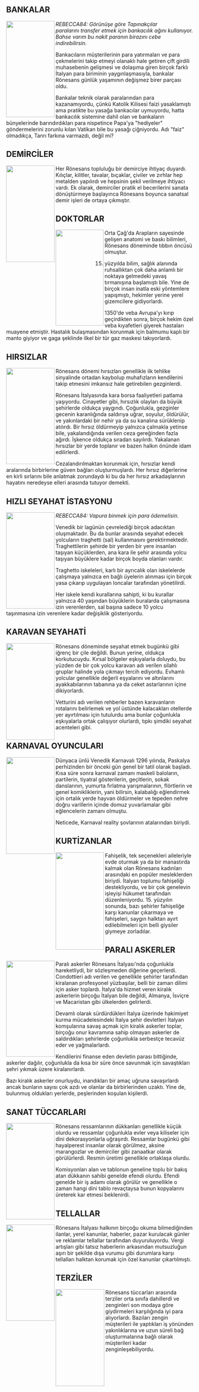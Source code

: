 

## BANKALAR
<img class="" align="left" src="http://i.imgur.com/u96mPzQ.jpg" alt="" width="130" height="259" />

<em>REBECCA84: Görünüşe göre Tapınakçılar paralarını transfer etmek için bankacılık ağını kullanıyor. Bahse varım bu nakit paranın birazını cebe indirebilirsin.</em>

Bankacıların müşterilerinin para yatırmaları ve para çekmelerini takip etmeyi olanaklı hale getiren çift girdili muhasebenin gelişmesi ve dolaşıma giren birçok farklı İtalyan para biriminin yaygınlaşmasıyla, bankalar Rönesans günlük yaşamının değişmez birer parçası oldu.

Bankalar teknik olarak paralarından para kazanamıyordu, çünkü Katolik Kilisesi faizi yasaklamıştı ama pratikte bu yasağa bankacılar uymuyordu, hatta bankacılık sistemine dahil olan ve bankaların bünyelerinde barındırdıkları para nispetince Papa'ya "hediyeler" göndermelerini zorunlu kılan Vatikan bile bu yasağı çiğniyordu. Adı "faiz" olmadıkça, Tanrı farkına varmazdı, değil mi?

## DEMİRCİLER
<img class="" align="left" src="http://i.imgur.com/LuxRUK7.jpg" alt="" width="130" height="260" />

Her Rönesans topluluğu bir demirciye ihtiyaç duyardı. Kılıçlar, kilitler, tavalar, bıçaklar, çiviler ve zırhlar hep metalden yapılırdı ve hepsinin şekil verilmeye ihtiyacı vardı. Ek olarak, demirciler pratik el becerilerini sanata dönüştürmeye başlayınca Rönesans boyunca sanatsal demir işleri de ortaya çıkmıştır.

## DOKTORLAR
<img class="" align="left" src="http://i.imgur.com/RqMejWw.jpg" alt="" width="129" height="258" />

Orta Çağ'da Arapların sayesinde gelişen anatomi ve baskı bilimleri, Rönesans döneminde tıbbın öncüsü olmuştur.

15. yüzyılda bilim, sağlık alanında ruhsallıktan çok daha anlamlı bir noktaya gelmedeki yavaş tırmanışına başlamıştı bile. Yine de birçok insan inatla eski yöntemlere yapışmıştı, hekimler yerine yerel gizemcilere gidiyorlardı.

1350'de veba Avrupa'yı kırıp geçirdikten sonra, birçok hekim özel veba kıyafetleri giyerek hastaları muayene etmiştir. Hastalık bulaşmasından korunmak için balmumu kaplı bir manto giyiyor ve gaga şeklinde ilkel bir tür gaz maskesi takıyorlardı.

## HIRSIZLAR
<img class="" align="left" src="http://i.imgur.com/OUButqL.jpg" alt="" width="130" height="259" />

Rönesans dönemi hırsızları genellikle ilk tehlike sinyalinde ortadan kaybolup muhafızların kendilerini takip etmesini imkansız hale getirebilen gezginlerdi.

Rönesans İtalyasında kara borsa faaliyetleri patlama yaşıyordu. Cinayetler gibi, hırsızlık olayları da büyük şehirlerde oldukça yaygındı. Çoğunlukla, gezginler gecenin karanlığında saldırıya uğrar, soyulur, öldürülür, ve yakınlardaki bir nehir ya da su kanalına sürüklenip atılırdı. Bir hırsız öldürmeyip yalnızca çalmakla yetinse bile, yakalandığında verilen ceza gereğinden fazla ağırdı. İşkence oldukça sıradan sayılırdı. Yakalanan hırsızlar bir yerde toplanır ve bazen halkın önünde idam edilirlerdi.

Cezalandırılmaktan korunmak için, hırsızlar kendi aralarında birbirlerine güven bağları oluşturmuşlardı. Her hırsız diğerlerine en kirli sırlarını bile anlatmak zorundaydı ki bu da her hırsız arkadaşlarının hayatını neredeyse elleri arasında tutuyor demekti.

## HIZLI SEYAHAT İSTASYONU
<img class="" align="left" src="http://i.imgur.com/LgGEizC.jpg" alt="" width="130" height="259" />

<em>REBECCA84: Vapura binmek için para ödemelisin.</em>

Venedik bir lagünün çevrelediği birçok adacıktan oluşmaktadır. Bu da bunlar arasında seyahat edecek yolcuların traghetti (sal) kullanmasını gerektirmektedir. Traghettilerin şehirde bir yerden bir yere insanları taşıyan küçüklerden, ana kara ile şehir arasında yolcu taşıyan büyüklere kadar birçok boyda olanları vardır.

Traghetto iskeleleri, karlı bir ayrıcalık olan iskelelerde çalışmaya yalnızca en bağlı üyelerin alınması için birçok yasa çıkarıp uygulayan loncalar tarafından yönetilirdi.

Her iskele kendi kurallarına sahipti, ki bu kurallar yalnızca 40 yaşından büyüklerin buralarda çalışmasına izin verenlerden, sal başına sadece 10 yolcu taşınmasına izin verenlere kadar değişiklik gösteriyordu.

## KARAVAN SEYAHATİ
<img class="" align="left" src="http://i.imgur.com/xNQ5dxT.jpg" alt="" width="130" height="260" />

Rönesans döneminde seyahat etmek bugünkü gibi iğrenç bir çile değildi. Bunun yerine, oldukça korkutucuydu. Kırsal bölgeler eşkıyalarla doluydu, bu yüzden de bir çok yolcu karavan adı verilen silahlı gruplar halinde yola çıkmayı tercih ediyordu. Evhamlı yolcular genellikle değerli eşyalarını ve altınlarını ayakkabılarının tabanına ya da ceket astarlarının içine dikiyorlardı.

Vetturini adı verilen rehberler bazen karavanların rotalarını belirlemek ve yol üstünde kalacakları otellerde yer ayırtılması için tutulurdu ama bunlar çoğunlukla eşkıyalarla ortak çalışıyor olurlardı, tıpkı şimdiki seyahat acenteleri gibi.

## KARNAVAL OYUNCULARI
<img class="" align="left" src="http://i.imgur.com/ghU1PlU.jpg" alt="" width="130" height="260" />

Dünyaca ünlü Venedik Karnavalı 1296 yılında, Paskalya perhizinden bir önceki gün genel bir tatil olarak başladı. Kısa süre sonra karnaval zamanı maskeli baloların, partilerin, tiyatral gösterilerin, geçitlerin, sokak danslarının, yumurta fırlatma yarışmalarının, flörtlerin ve genel komikliklerin, yani bilirsin, kalabalığı eğlendirmek için ortalık yerde hayvan öldürmeler ve tepeden nehre doğru varillerin içinde domuz yuvarlamalar gibi eğlencelerin zamanı olmuştu.

Neticede, Karnaval reality şovlarının atalarından biriydi.

## KURTİZANLAR
<img class="" align="left" src="http://i.imgur.com/0iHcjeO.jpg" alt="" width="130" height="262" />

Fahişelik, tek seçenekleri aileleriyle evde oturmak ya da bir manastırda kalmak olan Rönesans kadınları arasındaki en popüler mesleklerden biriydi. İtalyan toplumu fahişeliği destekliyordu, ve bir çok genelevin işleyişi hükumet tarafından düzenleniyordu. 15. yüzyılın sonunda, bazı şehirler fahişeliğe karşı kanunlar çıkarmaya ve fahişeleri, saygın halktan ayırt edilebilmeleri için belli giysiler giymeye zorladılar.

## PARALI ASKERLER
<img class="" align="left" src="http://i.imgur.com/Dk55fPu.jpg" alt="" width="130" height="258" />

Paralı askerler Rönesans İtalyası'nda çoğunlukla hareketliydi, bir sözleşmeden diğerine geçerlerdi. Condottieri adı verilen ve genellikle şehirler tarafından kiralanan profesyonel yüzbaşılar, belli bir zaman dilimi için asker toplardı. İtalya'da hizmet veren kiralık askerlerin birçoğu İtalyan bile değildi, Almanya, İsviçre ve Macaristan gibi ülkelerden gelirlerdi.

Devamlı olarak sürdürdükleri İtalya üzerinde hakimiyet kurma mücadelesindeki İtalya şehir devletleri İtalyan komşularına savaş açmak için kiralık askerler toplar, birçoğu onur kavramına sahip olmayan askerler de saldırdıkları şehirlerde çoğunlukla serbestçe tecavüz eder ve yağmalarlardı.

Kendilerini finanse eden devletin parası bittiğinde, askerler dağılır, çoğunlukla da kısa bir süre önce savunmak için savaştıkları şehri yıkmak üzere kiralanırlardı.

Bazı kiralık askerler onurluydu, inandıkları bir amaç uğruna savaşırlardı ancak bunların sayısı çok azdı ve olanlar da birbirlerinden uzaktı. Yine de, bulunmuş oldukları yerlerde, peşlerinden koşulan kişilerdi.

## SANAT TÜCCARLARI
<img class="" align="left" src="http://i.imgur.com/WTZwAWB.jpg" alt="" width="130" height="259" />

Rönesans ressamlarının dükkanları genellikle küçük olurdu ve ressamlar çoğunlukla evler veya kiliseler için dini dekorasyonlarla uğraşırdı. Ressamlar bugünkü gibi hayalperest insanlar olarak görülmez, aksine marangozlar ve demirciler gibi zanaatkar olarak görülürlerdi. Resmin üretimi genellikle ortaklaşa olurdu.

Komisyonları alan ve tablonun geneline toplu bir bakış atan dükkanın sahibi genelde efendi olurdu. Efendi genelde bir iş adamı olarak görülür ve genellikle o zaman hangi dini tablo revaçtaysa bunun kopyalarını üreterek kar etmesi beklenirdi.

## TELLALLAR
<img class="" align="left" src="http://i.imgur.com/FwTUF8G.jpg" alt="" width="130" height="259" />

Rönesans İtalyası halkının birçoğu okuma bilmediğinden ilanlar, yerel kanunlar, haberler, pazar kurulacak günler ve reklamlar tellallar tarafından duyuruluyordu. Vergi artışları gibi tatsız haberlerin arkasından mutsuzluğun aşırı bir şekilde dışa vurumu gibi durumlara karşı tellalları halktan korumak için özel kanunlar çıkartılmıştı.

## TERZİLER
<img class="" align="left" src="http://i.imgur.com/TbPk2YN.jpg" alt="" width="131" height="261" />

Rönesans tüccarları arasında terziler orta sınıfa dahillerdi ve zenginleri son modaya göre giydirmeleri karşılığında iyi para alıyorlardı. Bazıları zengin müşterileri ile yaptıkları iş yönünden yakınlıklarına ve uzun süreli bağ oluşturmalarına bağlı olarak müşterileri kadar zenginleşebiliyordu.

